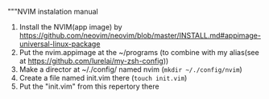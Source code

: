 """NVIM instalation manual
1. Install the NVIM(app image) by https://github.com/neovim/neovim/blob/master/INSTALL.md#appimage-universal-linux-package
2. Put the nvim.appimage at the ~/programs (to combine with my alias(see at https://github.com/lurelai/my-zsh-config))
3. Make a director at ~/./config/ named nvim (`mkdir ~/./config/nvim`)
4. Create a file named init.vim there (`touch init.vim`)
5. Put the "init.vim" from this repertory there
